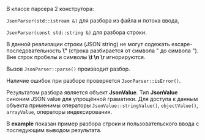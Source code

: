 В классе парсера 2 конструтора:

`JsonParser(std::istream &)` для разбора из файла и потока ввода,

`JsonParser(const std::string &)` для разбора строки.


В данной реализации строки (JSON string) не могут содежать escape-последовательность **\\"** (строка разбирается от символа " до символа ").
Вне строк пробелы и символы **\t \n \r** игнорируются.

Вызов `JsonParser::parse()` производит разбор.

Наличие ошибок при разборе проверяется `JsonParser::isError()`.

Результатом разбора является объект **JsonValue**. Тип **JsonValue** синоним JSON value для упрощённой граматики.
Для доступа к данным объекта применимы операторы `JsonValue::stringValue()`, `objectValue()`, `arrayValue`, операторы индексирования.

В **example** показан пример разбора строки и пользовательского ввода с последующим выводом результата.